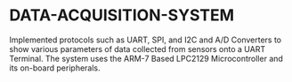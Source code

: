 # DATA-ACQUISITION-SYSTEM
Implemented protocols such as UART, SPI, and I2C and A/D Converters to show various parameters of data collected from sensors onto a UART Terminal. The system uses the ARM-7 Based LPC2129 Microcontroller and its on-board peripherals.

